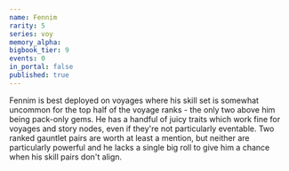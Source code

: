 ```yaml
---
name: Fennim
rarity: 5
series: voy
memory_alpha:
bigbook_tier: 9
events: 0
in_portal: false
published: true
---
```


Fennim is best deployed on voyages where his skill set is somewhat uncommon for the top half of the voyage ranks - the only two above him being pack-only gems. He has a handful of juicy traits which work fine for voyages and story nodes, even if they're not particularly eventable. Two ranked gauntlet pairs are worth at least a mention, but neither are particularly powerful and he lacks a single big roll to give him a chance when his skill pairs don't align.
